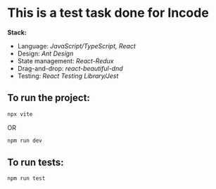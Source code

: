 # This is a test task done for Incode

**Stack:**

- Language: _JavaScript/TypeScript, React_
- Design: _Ant Design_
- State management: _React-Redux_
- Drag-and-drop: _react-beautiful-dnd_
- Testing: _React Testing Library/Jest_

## To run the project:

```bash
npx vite
```
OR
```bash
npm run dev
```

## To run tests:
```bash
npm run test
```

